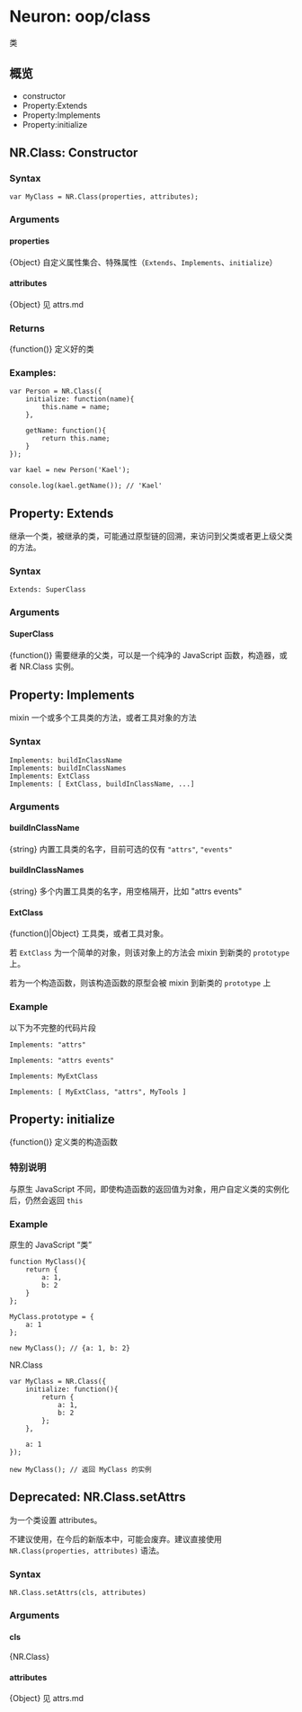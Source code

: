 Neuron: oop/class
=======
类

概览
------
- constructor
- Property:Extends
- Property:Implements
- Property:initialize

NR.Class: Constructor
---------

### Syntax

    var MyClass = NR.Class(properties, attributes);

### Arguments
#### properties
{Object} 自定义属性集合、特殊属性（`Extends`、`Implements`、`initialize`）

#### attributes
{Object} 见 attrs.md


### Returns
{function()} 定义好的类

### Examples:

    var Person = NR.Class({
        initialize: function(name){
            this.name = name;
        },
        
        getName: function(){
        	return this.name;
        }
    });
    
    var kael = new Person('Kael');
    
    console.log(kael.getName()); // 'Kael'

Property: Extends
----
继承一个类，被继承的类，可能通过原型链的回溯，来访问到父类或者更上级父类的方法。

### Syntax

	Extends: SuperClass
	
### Arguments
#### SuperClass
{function()} 需要继承的父类，可以是一个纯净的 JavaScript 函数，构造器，或者 NR.Class 实例。


Property: Implements
----
mixin 一个或多个工具类的方法，或者工具对象的方法

### Syntax
	
	Implements: buildInClassName
	Implements: buildInClassNames
	Implements: ExtClass
	Implements: [ ExtClass, buildInClassName, ...]

### Arguments
#### buildInClassName
{string} 内置工具类的名字，目前可选的仅有 `"attrs"`, `"events"`

#### buildInClassNames
{string} 多个内置工具类的名字，用空格隔开，比如 "attrs events"

#### ExtClass
{function()|Object} 工具类，或者工具对象。

若 `ExtClass` 为一个简单的对象，则该对象上的方法会 mixin 到新类的 `prototype` 上。

若为一个构造函数，则该构造函数的原型会被 mixin 到新类的 `prototype` 上

### Example
以下为不完整的代码片段

	Implements: "attrs"
	
	Implements: "attrs events"
	
	Implements: MyExtClass
	
	Implements: [ MyExtClass, "attrs", MyTools ]


Property: initialize
----
{function()} 定义类的构造函数

### 特别说明
与原生 JavaScript 不同，即使构造函数的返回值为对象，用户自定义类的实例化后，仍然会返回 `this`

### Example
原生的 JavaScript “类”

	function MyClass(){
		return {
			a: 1,
			b: 2
		}
	};
	
	MyClass.prototype = {
		a: 1
	};

	new MyClass(); // {a: 1, b: 2}
	
NR.Class
	
	var MyClass = NR.Class({
		initialize: function(){
			return {
				a: 1,
				b: 2
			};
		},
		
		a: 1
	});
	
	new MyClass(); // 返回 MyClass 的实例


Deprecated: NR.Class.setAttrs
----
为一个类设置 attributes。

不建议使用，在今后的新版本中，可能会废弃。建议直接使用 `NR.Class(properties, attributes)` 语法。

### Syntax

	NR.Class.setAttrs(cls, attributes)
	
### Arguments
#### cls
{NR.Class}

#### attributes
{Object} 见 attrs.md


